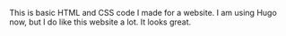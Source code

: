 This is basic HTML and CSS code I made for a website. I am using Hugo now, but I do like this website a lot. It looks great.

